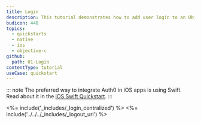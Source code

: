 ```yaml
---
title: Login
description: This tutorial demonstrates how to add user login to an Objective-C application using Auth0.
budicon: 448
topics:
  - quickstarts
  - native
  - ios
  - objective-c
github:
  path: 01-Login
contentType: tutorial
useCase: quickstart
---
```


::: note
The preferred way to integrate Auth0 in iOS apps is using Swift. Read about it in the [iOS Swift Quickstart](/quickstart/native/ios-swift). 
:::

<%= include('_includes/_login_centralized') %>
<%= include('../../../_includes/_logout_url') %>
